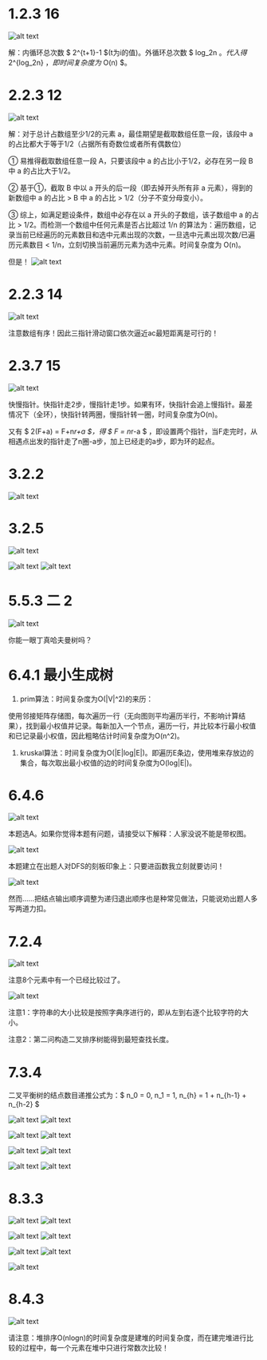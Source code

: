 # 1.2.3 16
![alt text](images/image.png)

解：内循环总次数 $ 2^{t+1}-1 $(t为i的值)。外循环总次数 $ log_2n $。代入得$ 2^{log_2n} $，即时间复杂度为$ O(n) $。

# 2.2.3 12
![alt text](images/image-2.png)

解：对于总计占数组至少1/2的元素 a，最佳期望是截取数组任意一段，该段中 a 的占比都大于等于1/2（占据所有奇数位或者所有偶数位）

① 易推得截取数组任意一段 A，只要该段中 a 的占比小于1/2，必存在另一段 B 中 a 的占比大于1/2。

② 基于①，截取 B 中以 a 开头的后一段（即去掉开头所有非 a 元素），得到的新数组中 a 的占比 > B 中 a 的占比 > 1/2（分子不变分母变小）。

③ 综上，如满足题设条件，数组中必存在以 a 开头的子数组，该子数组中 a 的占比 > 1/2。而检测一个数组中任何元素是否占比超过 1/n 的算法为：遍历数组，记录当前已经遍历的元素数目和选中元素出现的次数，一旦选中元素出现次数/已遍历元素数目 < 1/n，立刻切换当前遍历元素为选中元素。时间复杂度为 O(n)。

但是！
![alt text](images/image-3.png)

# 2.2.3 14
![alt text](images/image-4.png)

注意数组有序！因此三指针滑动窗口依次逼近ac最短距离是可行的！

# 2.3.7 15
![alt text](images/image-5.png)

快慢指针。快指针走2步，慢指针走1步。如果有环，快指针会追上慢指针。最差情况下（全环），快指针转两圈，慢指针转一圈，时间复杂度为O(n)。

又有 $ 2(F+a) = F+n*r+a $，得 $ F = n*r-a $ ，即设置两个指针，当F走完时，从相遇点出发的指针走了n圈-a步，加上已经走的a步，即为环的起点。

# 3.2.2

![alt text](images/image-31.png)

# 3.2.5
![alt text](images/image-27.png)

![alt text](images/image-28.png)
![alt text](images/image-29.png)

# 5.5.3 二 2
![alt text](images/image-6.png)

你能一眼丁真哈夫曼树吗？

# 6.4.1 最小生成树

1. prim算法：时间复杂度为O(|V|^2)的来历：

使用邻接矩阵存储图，每次遍历一行（无向图则平均遍历半行，不影响计算结果），找到最小权值并记录。每新加入一个节点，遍历一行，并比较本行最小权值和已记录最小权值，因此粗略估计时间复杂度为O(n^2)。

1. kruskal算法：时间复杂度为O(|E|log|E|)。即遍历E条边，使用堆来存放边的集合，每次取出最小权值的边的时间复杂度为O(log|E|)。

# 6.4.6 
![alt text](images/image-7.png)

本题选A。如果你觉得本题有问题，请接受以下解释：人家没说不能是带权图。

![alt text](images/image-8.png)

本题建立在出题人对DFS的刻板印象上：只要进函数我立刻就要访问！

![alt text](images/image-9.png)

然而……把结点输出顺序调整为递归退出顺序也是种常见做法，只能说劝出题人多写两道力扣。

# 7.2.4 

![alt text](images/image-10.png)

注意8个元素中有一个已经比较过了。

![alt text](images/image-11.png)

注意1：字符串的大小比较是按照字典序进行的，即从左到右逐个比较字符的大小。

注意2：第二问构造二叉排序树能得到最短查找长度。

# 7.3.4

二叉平衡树的结点数目递推公式为：$ n_0 = 0, n_1 = 1, n_{h} = 1 + n_{h-1} + n_{h-2} $

![alt text](images/image-12.png)
![alt text](images/image-13.png)

![alt text](images/image-15.png)
![alt text](images/image-14.png)

![alt text](images/image-16.png)
![alt text](images/image-17.png)

![alt text](images/image-18.png)
![alt text](images/image-19.png)

# 8.3.3

![alt text](images/image-20.png)
![alt text](images/image-21.png)

![alt text](images/image-22.png)
![alt text](images/image-23.png)

![alt text](images/image-24.png)
![alt text](images/image-25.png)

![alt text](images/image-26.png)

# 8.4.3

![alt text](images/image-30.png)

请注意：堆排序O(nlogn)的时间复杂度是建堆的时间复杂度，而在建完堆进行比较的过程中，每一个元素在堆中只进行常数次比较！